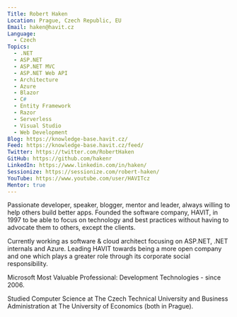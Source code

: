 ```yaml
---
Title: Robert Haken
Location: Prague, Czech Republic, EU
Email: haken@havit.cz
Language:
  - Czech
Topics:
  - .NET
  - ASP.NET
  - ASP.NET MVC
  - ASP.NET Web API
  - Architecture
  - Azure
  - Blazor
  - C#
  - Entity Framework
  - Razor
  - Serverless
  - Visual Studio
  - Web Development
Blog: https://knowledge-base.havit.cz/
Feed: https://knowledge-base.havit.cz/feed/
Twitter: https://twitter.com/RobertHaken
GitHub: https://github.com/hakenr
LinkedIn: https://www.linkedin.com/in/haken/
Sessionize: https://sessionize.com/robert-haken/
YouTube: https://www.youtube.com/user/HAVITcz
Mentor: true
---
```

Passionate developer, speaker, blogger, mentor and leader, always willing to help others build better apps. Founded the software company, HAVIT, in 1997 to be able to focus on technology and best practices without having to advocate them to others, except the clients.

Currently working as software & cloud architect focusing on ASP.NET, .NET internals and Azure. Leading HAVIT towards being a more open company and one which plays a greater role through its corporate social responsibility.

Microsoft Most Valuable Professional: Development Technologies - since 2006.

Studied Computer Science at The Czech Technical University and Business Administration at The University of Economics (both in Prague). 
